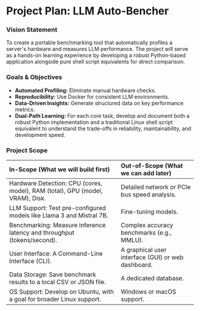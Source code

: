 # Project Plan: LLM Auto-Bencher

### Vision Statement
To create a portable benchmarking tool that automatically profiles a server's hardware and measures LLM performance. The project will serve as a hands-on learning experience by developing a robust Python-based application alongside pure shell script equivalents for direct comparison.

### Goals & Objectives
- **Automated Profiling:** Eliminate manual hardware checks.
- **Reproducibility:** Use Docker for consistent LLM environments.
- **Data-Driven Insights:** Generate structured data on key performance metrics.
- **Dual-Path Learning:** For each core task, develop and document both a robust Python implementation and a traditional Linux shell script equivalent to understand the trade-offs in reliability, maintainability, and development speed.

### Project Scope

| In-Scope (What we will build first) | Out-of-Scope (What we can add later) |
| :--- | :--- |
| Hardware Detection: CPU (cores, model), RAM (total), GPU (model, VRAM), Disk. | Detailed network or PCIe bus speed analysis. |
| LLM Support: Test pre-configured models like Llama 3 and Mistral 7B. | Fine-tuning models. |
| Benchmarking: Measure inference latency and throughput (tokens/second). | Complex accuracy benchmarks (e.g., MMLU). |
| User Interface: A Command-Line Interface (CLI). | A graphical user interface (GUI) or web dashboard. |
| Data Storage: Save benchmark results to a local CSV or JSON file. | A dedicated database. |
| OS Support: Develop on Ubuntu, with a goal for broader Linux support. | Windows or macOS support. |

